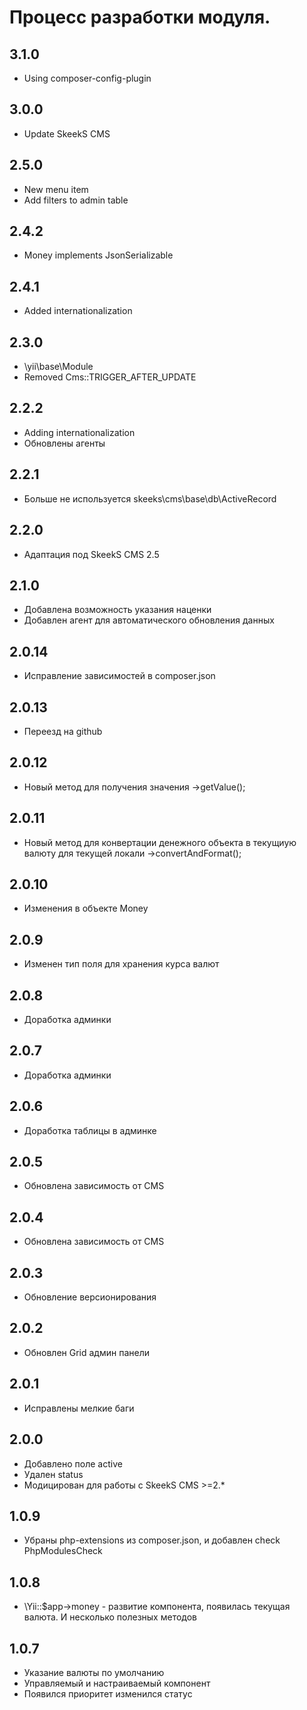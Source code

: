 Процесс разработки модуля.
==============

3.1.0
-----------------
 * Using composer-config-plugin
 
3.0.0
-----------------
  * Update SkeekS CMS
  
2.5.0
-----------------
  * New menu item
  * Add filters to admin table

2.4.2
-----------------
  * Money implements JsonSerializable

2.4.1
-----------------
  * Added internationalization
  
2.3.0
-----------------
  * \yii\base\Module
  * Removed Cms::TRIGGER_AFTER_UPDATE

2.2.2
-----------------
  * Adding internationalization
  * Обновлены агенты

2.2.1
-----------------
  * Больше не используется skeeks\cms\base\db\ActiveRecord

2.2.0
-----------------
  * Адаптация под SkeekS CMS 2.5

2.1.0
-----------------
  * Добавлена возможность указания наценки
  * Добавлен агент для автоматического обновления данных

2.0.14
-----------------
  * Исправление зависимостей в composer.json

2.0.13
-----------------
  * Переезд на github
  
2.0.12
-----------------
  * Новый метод для получения значения ->getValue();

2.0.11
-----------------
  * Новый метод для конвертации денежного объекта в текущиую валюту для текущей локали ->convertAndFormat();

2.0.10
-----------------
  * Изменения в объекте Money

2.0.9
-----------------
  * Изменен тип поля для хранения курса валют

2.0.8
-----------------
  * Доработка админки

2.0.7
-----------------
  * Доработка админки

2.0.6
-----------------
  * Доработка таблицы в админке
  
2.0.5
-----------------
  * Обновлена зависимость от CMS

2.0.4
-----------------
  * Обновлена зависимость от CMS

2.0.3
-----------------
  * Обновление версионирования

2.0.2
-----------------
  * Обновлен Grid админ панели

2.0.1
-----------------
  * Исправлены мелкие баги

2.0.0
-----------------
  * Добавлено поле active
  * Удален status
  * Модицирован для работы с SkeekS CMS >=2.*

1.0.9
-----------------
  * Убраны php-extensions из composer.json, и добавлен check PhpModulesCheck

1.0.8
-----------------
  * \Yii::$app->money - развитие компонента, появилась текущая валюта. И несколько полезных методов

1.0.7
-----------------
  * Указание валюты по умолчанию
  * Управляемый и настраиваемый компонент
  * Появился приоритет изменился статус
